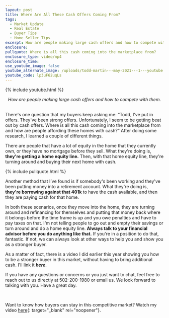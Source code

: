 ```yaml
---
layout: post
title: Where Are All These Cash Offers Coming From?
tags:
  - Market Update
  - Real Estate
  - Buyer Tips
  - Home Seller Tips
excerpt: How are people making large cash offers and how to compete with them.
enclosure:
pullquote: Where is all this cash coming into the marketplace from?
enclosure_type: video/mp4
enclosure_time:
use_youtube_image: false
youtube_alternate_image: /uploads/todd-martin---may-2021---1---youtube.jpeg
youtube_code: lp3uF62uqLs
---
```

{% include youtube.html %}

<center><em>How are people making large cash offers and how to compete with them.</em></center>

<center>&nbsp;</center>

There's one question that my buyers keep asking me: “Todd, I've put in offers. They've been strong offers. Unfortunately, I seem to be getting beat out by cash offers. Where is all this cash coming into the marketplace from and how are people affording these homes with cash?” After doing some research, I learned a couple of different things.

There are people that have a lot of equity in the home that they currently own, or they have no mortgage before they sell. What they're doing is, **they're getting a home equity line.** Then, with that home equity line, they're turning around and buying their next home with cash.

{% include pullquote.html %}

Another method that I’ve found is if somebody's been working and they've been putting money into a retirement account. What they're doing is, **they're borrowing against that 401k** to have the cash available, and then they are paying cash for that home.

In both these scenarios, once they move into the home, they are turning around and refinancing for themselves and putting that money back where it belongs before the time frame is up and you owe penalties and have to pay taxes on that. I'm not telling people to go out and empty their savings or turn around and do a home equity line. **Always talk to your financial advisor before you do anything like that.** If you're in a position to do that, fantastic. If not, we can always look at other ways to help you and show you as a stronger buyer.

As a matter of fact, there is a video I did earlier this year showing you how to be a stronger buyer in this market, without having to bring additional cash. I'll link it ***here***.&nbsp;

If you have any questions or concerns or you just want to chat, feel free to reach out to us directly at 502-200-1980 or email us. We look forward to talking with you. Have a great day.

&nbsp;

Want to know how buyers can stay in this competitive market? Watch my video [here](https://www.youtube.com/watch?v=hZlYyovHI9M){: target="_blank" rel="noopener"}.&nbsp;
